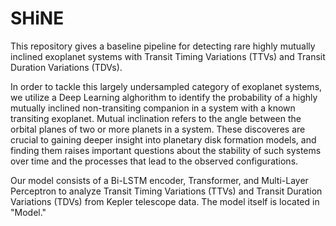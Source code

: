 # SHiNE

This repository gives a baseline pipeline for detecting rare highly mutually inclined exoplanet systems with Transit Timing Variations (TTVs) and Transit Duration Variations (TDVs).

In order to tackle this largely undersampled category of exoplanet systems, we utilize a Deep Learning alghorithm to identify the probability of a highly mutually inclined non-transiting companion in a system with a known transiting exoplanet. Mutual inclination refers to the angle between the orbital planes of two or more planets in a system.  These discoveres are crucial to gaining deeper insight into planetary disk formation models, and finding them raises important questions about the stability of such systems over time and the processes that lead to the observed configurations. 

Our model consists of a Bi-LSTM encoder, Transformer, and Multi-Layer Perceptron to analyze Transit Timing Variations (TTVs) and Transit Duration Variations (TDVs) from Kepler telescope data. The model itself is located in "Model." 
